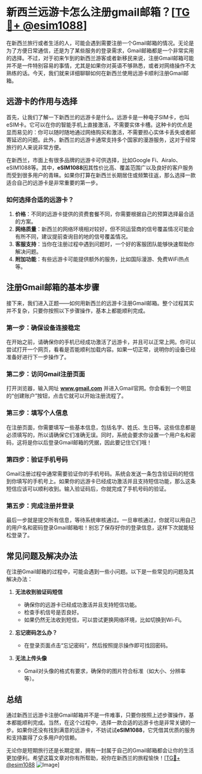 # 新西兰远游卡怎么注册gmail邮箱？[[TG💪+ @esim1088](https://t.me/s/esim1088)]

在新西兰旅行或者生活的人，可能会遇到需要注册一个Gmail邮箱的情况。无论是为了方便日常通信，还是为了某些服务的登录需求，Gmail邮箱都是一个非常实用的选择。不过，对于初来乍到的新西兰游客或者新移民来说，注册Gmail邮箱可能并不是一件特别容易的事情，尤其是如果你对英语不够熟悉，或者对网络操作不太熟练的话。今天，我们就来详细聊聊如何在新西兰使用远游卡顺利注册Gmail邮箱。

## 远游卡的作用与选择

首先，让我们了解一下新西兰的远游卡是什么。远游卡是一种电子SIM卡，也叫eSIM卡。它可以在你的智能手机上直接激活，不需要实体卡槽。这种卡的优点是显而易见的：你可以随时随地通过网络购买和激活，不需要担心实体卡丢失或者邮寄延迟的问题。此外，新西兰的远游卡通常支持多个国家的漫游服务，这对于经常旅行的人来说非常方便。

在新西兰，市面上有很多品牌的远游卡可供选择，比如Google Fi、Airalo、eSIM1088等。其中，**eSIM1088**因其性价比高、覆盖范围广以及良好的客户服务而受到很多用户的青睐。如果你打算在新西兰长期居住或频繁往返，那么选择一款适合自己的远游卡是非常重要的第一步。

### 如何选择合适的远游卡？

1. **价格**：不同的远游卡提供的资费套餐不同，你需要根据自己的预算选择最合适的方案。
2. **网络质量**：新西兰的网络环境相对较好，但不同运营商的信号覆盖情况可能会有所不同，建议提前查询目的地的信号覆盖情况。
3. **客服支持**：当你在注册过程中遇到问题时，一个好的客服团队能够快速帮助你解决问题。
4. **附加功能**：有些远游卡可能提供额外的服务，比如国际漫游、免费WiFi热点等。

## 注册Gmail邮箱的基本步骤

接下来，我们进入正题——如何用新西兰的远游卡注册Gmail邮箱。整个过程其实并不复杂，只要你按照以下步骤操作，基本上都能顺利完成。

### 第一步：确保设备连接稳定

在开始之前，请确保你的手机已经成功激活了远游卡，并且可以正常上网。你可以尝试打开一个网页，看看是否能顺利加载内容。如果一切正常，说明你的设备已经准备好进行下一步操作了。

### 第二步：访问Gmail注册页面

打开浏览器，输入网址 **www.gmail.com** 并进入Gmail官网。你会看到一个明显的“创建账户”按钮，点击它就可以开始注册流程了。

### 第三步：填写个人信息

在注册页面，你需要填写一些基本信息，包括名字、姓氏、生日等。这些信息都是必须填写的，所以请确保它们准确无误。同时，系统会要求你设置一个用户名和密码，这将是你以后登录Gmail邮箱的凭据，因此要记住它们哦！

### 第四步：验证手机号码

Gmail注册过程中通常需要验证你的手机号码。系统会发送一条包含验证码的短信到你填写的手机号上。如果你的远游卡已经成功激活并且支持短信功能，那么这条短信应该可以顺利收到。输入验证码后，你就完成了手机号码的验证。

### 第五步：完成注册并登录

最后一步就是提交所有信息，等待系统审核通过。一旦审核通过，你就可以用自己的用户名和密码登录Gmail邮箱啦！别忘了保存好你的登录信息，这样下次就能轻松登录了。

## 常见问题及解决办法

在注册Gmail邮箱的过程中，可能会遇到一些小问题。以下是一些常见的问题及其解决办法：

1. **无法收到验证码短信**
   - 确保你的远游卡已经成功激活并且支持短信功能。
   - 检查手机信号是否良好。
   - 如果仍然无法收到短信，可以尝试更换网络环境，比如切换到Wi-Fi。

2. **忘记密码怎么办？**
   - 在登录页面点击“忘记密码”，然后按照提示操作即可找回密码。

3. **无法上传头像**
   - Gmail对头像的格式有要求，确保你的图片符合标准（如大小、分辨率等）。

## 总结

通过新西兰远游卡注册Gmail邮箱并不是一件难事，只要你按照上述步骤操作，基本都能顺利完成。当然，在这个过程中，选择一款合适的远游卡也是非常关键的一步。如果你还没有找到满意的远游卡，不妨试试**eSIM1088**，它凭借其优质的服务和支持赢得了众多用户的信赖。

无论你是短期旅行还是长期定居，拥有一封属于自己的Gmail邮箱都会让你的生活更加便利。希望这篇文章对你有所帮助，祝你在新西兰的旅程愉快！[[TG💪+ @esim1088](https://t.me/s/esim1088) ![Image](https://i.postimg.cc/4NQfJmqS/Snipaste-2025-05-13-00-14-12.png)]